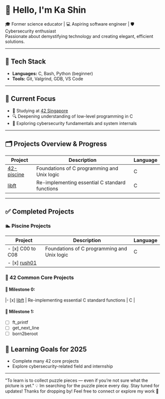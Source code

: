 <!--
**katan42/katan42** is a ✨ _special_ ✨ repository because its `README.md` (this file) appears on your GitHub profile.

Here are some ideas to get you started:

- 🔭 I’m currently working on ...
- 🌱 I’m currently learning ...
- 👯 I’m looking to collaborate on ...
- 🤔 I’m looking for help with ...
- 💬 Ask me about ...
- 📫 How to reach me: ...
- 😄 Pronouns: ...
- ⚡ Fun fact: ...
-->
# 👋 Hello, I'm Ka Shin

🎓 Former science educator | 💻 Aspiring software engineer | 🛡️ Cybersecurity enthusiast  
Passionate about demystifying technology and creating elegant, efficient solutions.

---

## 🔧 Tech Stack
- **Languages:** C, Bash, Python (beginner)
- **Tools:** Git, Valgrind, GDB, VS Code
---

## 🚀 Current Focus
- 📘 Studying at [42 Singapore](https://www.42singapore.sg )
- 🔍 Deepening understanding of low-level programming in C
- 🔐 Exploring cybersecurity fundamentals and system internals

---

## 🗂️ Projects Overview & Progress

| Project | Description | Language |
|--------|-------------|----------|
| [42-piscine](https://github.com/katan42/piscine6.git) | Foundations of C programming and Unix logic | C |
| [libft](https://github.com/katan42/42again/tree/main/00_libft)         | Re-implementing essential C standard functions       | C |

---

## ✅ Completed Projects

### 🏊 Piscine Projects
| Project | Description | Language |
|--------|-------------|----------|
|- [x] C00 to C08 | Foundations of C programming and Unix logic | C |
|- [x] [rush01](https://github.com/katan42/piscine6/tree/main/Rush01)|

### 🧱 42 Common Core Projects
#### 📅 Milestone 0:
|- [x] [libft](https://github.com/katan42/42again/tree/main/00_libft) | Re-implementing essential C standard functions       | C |

#### 📅 Milestone 1:
- [ ] ft_printf
- [ ] get_next_line
- [ ] born2beroot

## 🧭 Learning Goals for 2025
- Complete many 42 core projects
- Explore cybersecurity-related field and internship
---

"To learn is to collect puzzle pieces — even if you’re not sure what the picture is yet."
💡 Im searching for the puzzle piece every day. Stay tuned for updates!
Thanks for dropping by! Feel free to connect or explore my work 🚀
